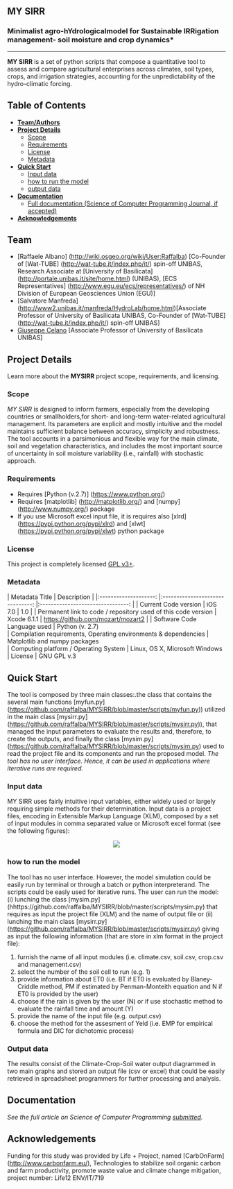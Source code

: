 **MY SIRR**
----------

### Minimalist agro-hYdrologicalmodel for Sustainable IRRigation management- soil moisture and crop dynamics*
----------
**MY SIRR** is a set of python scripts that compose a quantitative tool to assess and compare agricultural enterprises across climates, soil types, crops, and irrigation strategies, accounting for the unpredictability of the hydro-climatic forcing.

## Table of Contents

* [**Team/Authors**](#team-authors)
* [**Project Details**](#project-details)  
    * [Scope](#scope)
    * [Requirements](#requirements)
    * [License](#license)
    * [Metadata](#metadata)
* [**Quick Start**](#quick-start)
    * [Input data](#input)
    * [how to run the model](#run)
    * [output data](#input)
* [**Documentation**](#documentation)
    * [Full documentation (Science of Computer Programming Journal, if accepted)](http://www.journals.elsevier.com/science-of-computer-programming/)
* [**Acknowledgements**](#acknowledgements)

## Team
- [Raffaele Albano] (http://wiki.osgeo.org/wiki/User:Raffalba) [Co-Founder of [Wat-TUBE] (http://wat-tube.it/index.php/it/) spin-off UNIBAS, Research Associate at [University of Basilicata] (http://portale.unibas.it/site/home.html) (UNIBAS), [ECS Representatives] (http://www.egu.eu/ecs/representatives/) of NH Division of European Geosciences Union (EGU)]
- [Salvatore Manfreda]  (http://www2.unibas.it/manfreda/HydroLab/home.html)[Associate Professor of University of Basilicata UNIBAS, Co-Founder of [Wat-TUBE] (http://wat-tube.it/index.php/it/) spin-off UNIBAS]
- [Giuseppe Celano](https://sites.google.com/a/agrariaunibas.net/frutticoltura/Home) [Associate Professor of University of Basilicata UNIBAS]

## Project Details
Learn more about the **MYSIRR** project scope, requirements, and licensing.

### Scope
*MY SIRR* is designed to inform farmers, especially from the developing countries or smallholders,for short- and long-term water-related agricultural management. Its parameters are explicit and mostly intuitive and the model maintains sufficient balance between accuracy, simplicity and robustness. The tool accounts in a parsimonious and flexible way for the main climate, soil and vegetation characteristics, and includes the most important source of uncertainty in soil moisture variability (i.e., rainfall) with stochastic approach.

### Requirements
- Requires [Python (v.2.7)] (https://www.python.org/)
- Requires [matplotlib] (http://matplotlib.org/) and [numpy] (http://www.numpy.org/) package
- If you use Microsoft excel input file, it is requires also [xlrd] (https://pypi.python.org/pypi/xlrd) and [xlwt] (https://pypi.python.org/pypi/xlwt) python package

### License
This project is completely licensed [GPL v3+](https://github.com/raffalba/MYSIRR/blob/master/LICENSE).

### Metadata
| Metadata Title	| Description 	|
|:--------------------:	|:-------------------------------:	|:--------------------------------:	|
|       Current Code version       	|            iOS 7.0             	|             1.0              	|
|    Permanent link to code / repository used of this code version      	|          Xcode 6.1.1            	|           https://github.com/mozart/mozart2            |
|      Software Code Language used        	|             Python (v. 2.7)           
|      Compilation requirements, Operating environments & dependencies  |            Matplotlib and numpy packages  
|      Computing platform / Operating System   |            Linux, OS X, Microsoft Windows  
|      License   |            GNU GPL v.3

## Quick Start
The tool is composed by three main classes:.the class that contains the several main functions [myfun.py] (https://github.com/raffalba/MYSIRR/blob/master/scripts/myfun.py)) utilized in the main class [mysirr.py] (https://github.com/raffalba/MYSIRR/blob/master/scripts/mysirr.py)), that managed the input parameters to evaluate the results and, therefore, to create the outputs, and finally the class [mysim.py] (https://github.com/raffalba/MYSIRR/blob/master/scripts/mysim.py) used to read the project file and its components and run the proposed model. *The tool has no user interface. Hence, it can be used in applications where iterative runs are required.*
 
### Input data
MY SIRR uses fairly intuitive input variables, either widely used or largely requiring simple methods for their determination. 
Input data is a project files, encoding in Extensible Markup Language (XLM), composed by a set of input modules in comma separated value or Microsoft excel format (see the following figures):
<p align="center"><img src="https://github.com/raffalba/MYSIRR/blob/master/img/input.png"/></p>

### how to run the model
The tool has no user interface. However, the model simulation could be easily run by terminal or through a batch or python interpreterand. The scripts could be easly used for iterative runs. The user can run the model: (i) lunching the class [mysim.py] (hhttps://github.com/raffalba/MYSIRR/blob/master/scripts/mysim.py) that requires as input the project file (XLM) and the name of output file or (ii) lunching the main class [mysirr.py] (https://github.com/raffalba/MYSIRR/blob/master/scripts/mysirr.py) giving as input the following information (that are store in xlm format in the project file):
1) furnish the name of all input modules (i.e. climate.csv, soil.csv, crop.csv and management.csv) 
2) select the number of the soil cell to run (e.g. 1)
3) provide information about ET0 (i.e. BT if ET0 is evaluated by Blaney-Criddle method, PM if estimated by Penman-Monteith equation and N if ET0 is provided by the user)
4) choose if the rain is given by the user (N) or if use stochastic method to evaluate the rainfall time and amount (Y)
5) provide the name of the input file (e.g. output.csv)
6) choose the method for the assesment of Yeld (i.e. EMP for empirical formula and DIC for dichotomic  process)

### Output data
The results consist of the Climate-Crop-Soil water output diagrammed in two main graphs and stored an output file (csv or excel) that could be easily retrieved in spreadsheet programmers for further processing and analysis.

## Documentation
*See the full article on Science of Computer Programming [submitted](http://www.journals.elsevier.com/science-of-computer-programming/).*

## Acknowledgements
Funding for this study was provided by Life + Project, named [CarbOnFarm] (http://www.carbonfarm.eu/), Technologies to stabilize soil organic carbon and farm productivity, promote waste value and climate change mitigation, project number: Life12 ENV/IT/719

